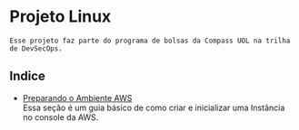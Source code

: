 # Projeto Linux 

    Esse projeto faz parte do programa de bolsas da Compass UOL na trilha de DevSecOps.

## Indice
* [Preparando o Ambiente AWS](https://github.com/Keilalin/ProjetoLinux/blob/ebac813d2372b06e093f8ae589fcede049420d13/Preparando%20o%20Ambiente%20AWS.md)  
      Essa seção é um guia básico de como criar e inicializar uma Instância no console da AWS.
